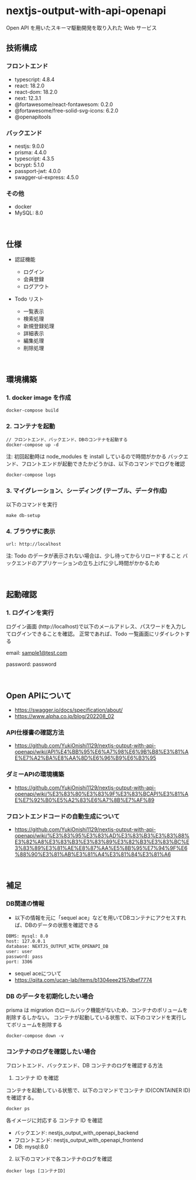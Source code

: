 # nextjs-output-with-api-openapi

Open API を用いたスキーマ駆動開発を取り入れた Web サービス

## 技術構成

### フロントエンド

- typescript: 4.8.4
- react: 18.2.0
- react-dom: 18.2.0
- next: 12.3.1
- @fortawesome/react-fontawesom: 0.2.0
- @fortawesome/free-solid-svg-icons: 6.2.0
- @openapitools

### バックエンド

- nestjs: 9.0.0
- prisma: 4.4.0
- typescript: 4.3.5
- bcrypt: 5.1.0
- passport-jwt: 4.0.0
- swagger-ui-express: 4.5.0

### その他

- docker
- MySQL: 8.0

<br />

## 仕様

- 認証機能

  - ログイン
  - 会員登録
  - ログアウト

- Todo リスト
  - 一覧表示
  - 検索処理
  - 新規登録処理
  - 詳細表示
  - 編集処理
  - 削除処理

<br />

## 環境構築

### 1. docker image を作成

```
docker-compose build
```

### 2. コンテナを起動

```
// フロントエンド、バックエンド、DBのコンテナを起動する
docker-compose up -d
```

注: 初回起動時は node_modules を install しているので時間がかかる
バックエンド、フロントエンドが起動できたかどうかは、以下のコマンドでログを確認

```
docker-compose logs
```

### 3. マイグレーション、シーディング (テーブル、データ作成)

以下のコマンドを実行

```
make db-setup
```

### 4. ブラウザに表示

```
url: http://localhost
```

注: Todo のデータが表示されない場合は、少し待ってからリロードすること
バックエンドのアプリケーションの立ち上げに少し時間がかかるため

<br />

## 起動確認

### 1. ログインを実行

ログイン画面 (http://localhost)で以下のメールアドレス、パスワードを入力してログインできることを確認。
正常であれば、Todo 一覧画面にリダイレクトする

email: sample1@test.com

password: password

<br />

## Open APIについて
- https://swagger.io/docs/specification/about/
- https://www.alpha.co.jp/blog/202208_02

### API仕様書の確認方法
- https://github.com/YukiOnishi1129/nextjs-output-with-api-openapi/wiki/API%E4%BB%95%E6%A7%98%E6%9B%B8%E3%81%AE%E7%A2%BA%E8%AA%8D%E6%96%B9%E6%B3%95

### ダミーAPIの環境構築
- https://github.com/YukiOnishi1129/nextjs-output-with-api-openapi/wiki/%E3%83%80%E3%83%9F%E3%83%BCAPI%E3%81%AE%E7%92%B0%E5%A2%83%E6%A7%8B%E7%AF%89

### フロントエンドコードの自動生成について
- https://github.com/YukiOnishi1129/nextjs-output-with-api-openapi/wiki/%E3%83%95%E3%83%AD%E3%83%B3%E3%83%88%E3%82%A8%E3%83%B3%E3%83%89%E3%82%B3%E3%83%BC%E3%83%89%E3%81%AE%E8%87%AA%E5%8B%95%E7%94%9F%E6%88%90%E3%81%AB%E3%81%A4%E3%81%84%E3%81%A6


<br />

## 補足

### DB関連の情報
- 以下の情報を元に「sequel ace」などを用いてDBコンテナにアクセスすれば、DBのデータの状態を確認できる

````
DBMS: mysql: 8.0
host: 127.0.0.1
database: NEXTJS_OUTPUT_WITH_OPENAPI_DB
user: user
password: pass
port: 3306
````

- sequel aceについて
- https://qiita.com/ucan-lab/items/b1304eee2157dbef7774

### DB のデータを初期化したい場合

prisma は migration のロールバック機能がないため、コンテナのボリュームを削除するしかない。
コンテナが起動している状態で、以下のコマンドを実行してボリュームを削除する

```
docker-compose down -v
```

### コンテナのログを確認したい場合

フロントエンド、バックエンド、DB コンテナのログを確認する方法

1. コンテナ ID を確認

コンテナを起動している状態で、以下のコマンドでコンテナ ID(CONTAINER ID)を確認する。

```
docker ps
```

各イメージに対応する コンテナ ID を確認

- バックエンド: nestjs_output_with_openapi_backend
- フロントエンド: nestjs_output_with_openapi_frontend
- DB: mysql:8.0

2. 以下のコマンドで各コンテナのログを確認

```
docker logs [コンテナID]
```

